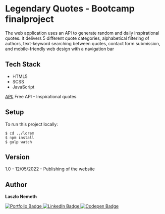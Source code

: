 # Legendary Quotes - Bootcamp finalproject

​​The web application uses an API to generate random and daily inspirational quotes. It delivers 5 different quote categories, alphabetical filtering of authors, text-keyword searching between quotes, contact form submission, and mobile-friendly web design with a navigation bar

## Tech Stack

- HTML5
- SCSS
- JavaScript

[API:](https://type.fit/api/quotes) Free API - Inspirational quotes 

## Setup
To run this project locally:

```
$ cd ../lorem
$ npm install
$ gulp watch
```
## Version

1.0 - 12/05/2022 - Publishing of the website
## Author

<b>Laszlo Nemeth</b>

<div id="badges">
  <a href="https://lac0220.github.io/lac0220/">
    <img src="https://img.shields.io/badge/Portfolio-red?style=for-the-badge&logo=logoColor=white" alt="Portfolio Badge"/>
  </a>
  <a href="https://www.linkedin.com/in/nemeth0220">
    <img src="https://img.shields.io/badge/LinkedIn-blue?style=for-the-badge&logo=linkedin&logoColor=white" alt="LinkedIn Badge"/>
  </a>
  <a href="https://codepen.io/lac0220/">
    <img src="https://img.shields.io/badge/Codepen-black?style=for-the-badge&logo=codepen&logoColor=white" alt="Codepen Badge"/>
  </a>
</div>